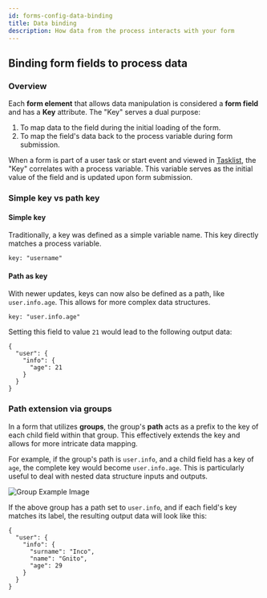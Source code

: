 ```yaml
---
id: forms-config-data-binding
title: Data binding
description: How data from the process interacts with your form
---
```


## Binding form fields to process data

### Overview

Each **form element** that allows data manipulation is considered a **form field** and has a **Key** attribute. The "Key" serves a dual purpose:

1. To map data to the field during the initial loading of the form.
2. To map the field's data back to the process variable during form submission.

When a form is part of a user task or start event and viewed in [Tasklist](../../../tasklist/introduction-to-tasklist.md), the "Key" correlates with a process variable. This variable serves as the initial value of the field and is updated upon form submission.

### Simple key vs path key

#### Simple key

Traditionally, a key was defined as a simple variable name. This key directly matches a process variable.

```
key: "username"
```

#### Path as key

With newer updates, keys can now also be defined as a path, like `user.info.age`. This allows for more complex data structures.

```
key: "user.info.age"
```

Setting this field to value `21` would lead to the following output data:

```
{
  "user": {
	"info": {
	  "age": 21
	}
  }
}
```

### Path extension via groups

In a form that utilizes **groups**, the group's **path** acts as a prefix to the key of each child field within that group. This effectively extends the key and allows for more intricate data mapping.

For example, if the group's path is `user.info`, and a child field has a key of `age`, the complete key would become `user.info.age`. This is particularly useful to deal with nested data structure inputs and outputs.

![Group Example Image](../assets/group-mapping-example.png)

If the above group has a path set to `user.info`, and if each field's key matches its label, the resulting output data will look like this:

```
{
  "user": {
    "info": {
      "surname": "Inco",
      "name": "Gnito",
      "age": 29
    }
  }
}
```
